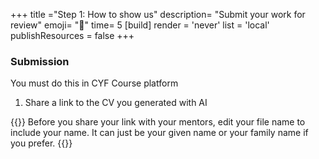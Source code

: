 +++
title ="Step 1: How to show us"
description= "Submit your work for review"
emoji= "📩"
time= 5
[build]
  render = 'never'
  list = 'local'
  publishResources = false 
+++

### Submission

You must do this in CYF Course platform

1. Share a link to the CV you generated with AI

{{<note type="tip" title="Personalise your URLs">}}
Before you share your link with your mentors, edit your file name to include your name. It can just be your given name or your family name if you prefer.
{{</note>}}
